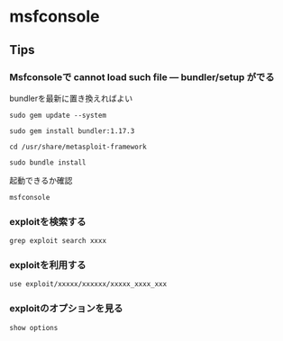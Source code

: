 # msfconsole

## Tips

### Msfconsoleで cannot load such file — bundler/setup がでる

bundlerを最新に置き換えればよい

```
sudo gem update --system

sudo gem install bundler:1.17.3
```

```
cd /usr/share/metasploit-framework

sudo bundle install
```

起動できるか確認

```
msfconsole
```

### exploitを検索する

```
grep exploit search xxxx
```

### exploitを利用する

```
use exploit/xxxxx/xxxxxx/xxxxx_xxxx_xxx
```

### exploitのオプションを見る

```
show options
```
